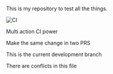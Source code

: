 This is my repository to test all the things.

![CI](https://github.com/kwacky1/camo-cache-test/workflows/CI/badge.svg)


Multi action CI power

Make the same change in two PRS

This is the current development branch

There are conflicts in this file
